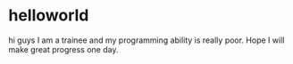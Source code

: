 # helloworld
hi guys
I am a trainee and my programming ability is really poor.
Hope I will make great progress one day. 
